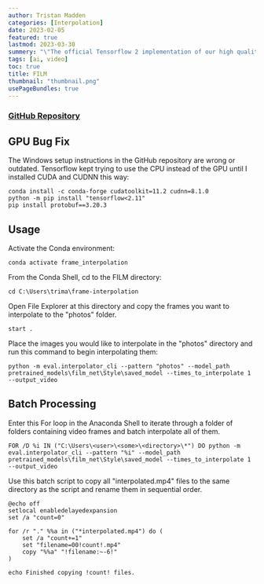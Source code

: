 ```yaml
---
author: Tristan Madden
categories: [Interpolation]
date: 2023-02-05
featured: true
lastmod: 2023-03-30
summery: "\"The official Tensorflow 2 implementation of our high quality frame interpolation neural network. We present a unified single-network approach that doesn't use additional pre-trained networks, like optical flow or depth, and yet achieve state-of-the-art results. We use a multi-scale feature extractor that shares the same convolution weights across the scales. Our model is trainable from frame triplets alone.\""
tags: [ai, video]
toc: true
title: FILM
thumbnail: "thumbnail.png"
usePageBundles: true
---
```


<h3><a href="https://github.com/google-research/frame-interpolation">GitHub Repository</a></h3>

## GPU Bug Fix
The Windows setup instructions in the GitHub repository are wrong or outdated. Tensorflow kept trying to use the CPU instead of the GPU until I installed CUDA and CUDNN this way:

```Shell
conda install -c conda-forge cudatoolkit=11.2 cudnn=8.1.0
python -m pip install "tensorflow<2.11"
pip install protobuf==3.20.3
```

## Usage

Activate the Conda environment:

```Shell
conda activate frame_interpolation
```

From the Conda Shell, cd to the FILM directory:

```Shell
cd C:\Users\trima\frame-interpolation
```

Open File Explorer at this directory and copy the frames you want to interpolate to the "photos" folder.

```Shell
start .
```

Place the images you would like to interpolate in the "photos" directory and run this command to begin interpolating them:

```Shell
python -m eval.interpolator_cli --pattern "photos" --model_path pretrained_models\film_net\Style\saved_model --times_to_interpolate 1 --output_video
```

## Batch Processing

Enter this For loop in the Anaconda Shell to iterate through a folder of folders containing video frames and batch interpolate all of them.

```Shell
FOR /D %i IN ("C:\Users\<user>\<some>\<directory>\*") DO python -m eval.interpolator_cli --pattern "%i" --model_path pretrained_models\film_net\Style\saved_model --times_to_interpolate 1 --output_video
```

Use this batch script to copy all "interpolated.mp4" files to the same directory as the script and rename them in sequential order.

```Shell
@echo off
setlocal enabledelayedexpansion
set /a "count=0"

for /r "." %%a in ("*interpolated.mp4") do (
    set /a "count+=1"
    set "filename=00!count!.mp4"
    copy "%%a" "!filename:~-6!"
)

echo Finished copying !count! files.
```


